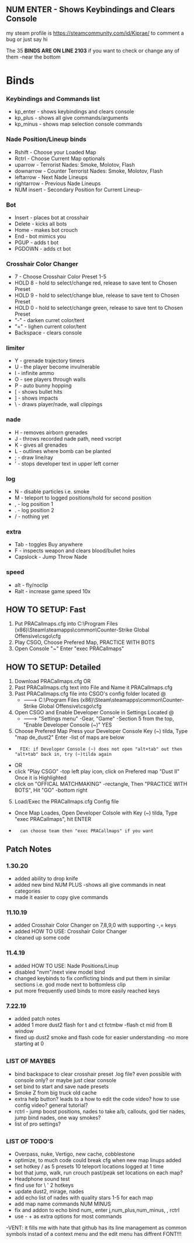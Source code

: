 ## <b>NUM ENTER - Shows Keybindings and Clears Console </b>
my steam profile is https://steamcommunity.com/id/Kiprae/ to comment a bug or just say hi

The 35 <b> BINDS ARE ON LINE 2103</b> if you want to check or change any of them -near the bottom


# Binds
### Keybindings and Commands list
- kp_enter	- shows keybindings and clears console
- kp_plus	- shows all give commands/arguments
- kp_minus	- shows map selection console commands

### Nade Position/Lineup binds
- Rshift     - Choose your Loaded Map
- Rctrl      - Choose Current Map optionals
- uparrow    - Terrorist Nades: Smoke, Molotov, Flash
- downarrow  - Counter Terrorist Nades: Smoke, Molotov, Flash
- leftarrow  - Next Nade Lineups
- rightarrow - Previous Nade Lineups
- NUM insert - Secondary Position for Current Lineup-

### Bot
- Insert     - places bot at crosshair
- Delete     - kicks all bots
- Home	     - makes bot crouch
- End	     - bot mimics you
- PGUP	     - adds t bot
- PGDOWN     - adds ct bot

### Crosshair Color Changer
- 7		  - Choose Crosshair Color Preset 1-5
- HOLD 8	  - hold to select/change red,   release to save tent to Chosen Preset
- HOLD 9	  - hold to select/change blue,  release to save tent to Chosen Preset
- HOLD 0	  - hold to select/change green, release to save tent to Chosen Preset
- "-"		  - darken curret color/tent
- "="		  - lighen current color/tent
- Backspace	  - clears console

### limiter
- Y	     - grenade trajectory timers
- U	     - the player become invulnerable
- I 	     - infinite ammo
- O	     - see players through walls
- P	     - auto bunny hopping
- [	     - shows bullet hits
- ]	     - shows impacts
- \ 	     - draws player/nade, wall clippings

### nade
- H	     - removes airborn grenades
- J	     - throws recorded nade path, need vscript
- K	     - gives all grenades
- L	     - outlines where bomb can be planted
- ;	     - draw line/ray
- ' 	     - stops developer text in upper left corner

### log
- N	     - disable particles i.e. smoke
- M	     - teleport to logged positions/hold for second position
- ,	     - log position 1
- . 	     - log position 2
- /	     - nothing yet

### extra
- Tab	     - toggles Buy anywhere
- F	     - inspects weapon and clears blood/bullet holes
- Capslock   - Jump Throw Nade

### speed
- alt	     - fly/noclip
- Ralt	     - increase game speed 10x


## HOW TO SETUP: Fast
1. Put PRACallmaps.cfg into C:\Program Files (x86)\Steam\steamapps\common\Counter-Strike Global Offensive\csgo\cfg
2. Play CSGO, Choose Prefered Map, PRACTICE WITH BOTS
3. Open Console "~" Enter "exec PRACallmaps"

## HOW TO SETUP: Detailed
1. Download PRACallmaps.cfg
	OR
1. Past PRACallmaps.cfg text into File and Name it PRACallmaps.cfg
2. Past PRACallmaps.cfg file into CSGO's config folder located @
	- ---> C:\Program Files (x86)\Steam\steamapps\common\Counter-Strike Global Offensive\csgo\cfg
3. Open CSGO and Enable Developer Console in Settings Located @
 	- ---> "Settings menu" -Gear, "Game" -Section 5 from the top, "Enable Developer Console (~)" YES
4. Choose Prefered Map  Press your Developer Console Key (~) tilda, Type "map de_dust2" Enter -list of maps are below
-		FIX: if Developer Console (~) does not open "alt+tab" out then "alt+tab" back in, try (~)tilda again
-	OR
-	click "Play CSGO" -top left play icon, click on Prefered map "Dust II" Once it is Highlighted
-	click on "OFFICAL MATCHMAKING" -rectangle, Then "PRACTICE WITH BOTS", Hit "GO" -bottom right
5. Load/Exec the PRACallmaps.cfg Config file
-	Once Map Loades, Open Developer Colsole with Key (~) tilda, Type "exec PRACallmaps", hit ENTER
-		can choose team then "exec PRACallmaps" if you want
## Patch Notes

### 1.30.20
- added ability to drop knife
- added new bind NUM PLUS -shows all give commands in neat categories
- made it easier to copy give commands

### 11.10.19
- added Crosshair Color Changer on 7,8,9,0 with supporting -,= keys
- added  HOW TO USE: Crosshair Color Changer
- cleaned up some code

### 11.4.19
- added HOW TO USE: Nade Positions/Linup
- disabled "nvm"/next view model bind
- changed keybinds to fix conflicting binds and put them in similar sections i.e. god mode next to bottomless clip
- put more frequently used binds to more easily reached keys

### 7.22.19
- added patch notes
- added 1 more dust2 flash for t and ct fctmbw -flash ct mid from B window
- fixed up dust2 smoke and flash code for easier understanding -no more starting at 0

## 
### LIST OF MAYBES
- bind backspace to clear crosshair preset .log file? even possible with console only? or maybe just clear console
- set bind to start and save nade presets
- Smoke Z from big truck old cache
- extra help button? leads to a how to edit the code video?	 how to use config video?  general tutorial?
- rctrl - jump boost positions, nades to take a/b, callouts, god tier nades, jump bind nades, one way smokes?
- list of pro settings?
##
### LIST OF TODO'S
- Overpass, nuke, Vertigo, new cache, cobblestone
- optimize, to much code could break cfg when new map linups added
- set hotkey / as 5 presets 10 teleport locations logged at 1 time
- bot that jump, walk, run crouch past/peak set locations on each map?
- Headphone sound test
- find use for \ ' 2 hotkeys
- update dust2, mirage, nades
- add echo list of nades with quality stars 1-5 for each map
- add map name commands NUM MINUS
- fix and addon to echo bind num_ enter j,num_plus,num_minus, \, rctrl
- use - + as extra options for most commands

-VENT: it fills me with hate that github has its line management as common symbols instad of a context menu and the edit menu has diffrent FONT!!!
